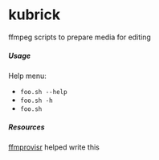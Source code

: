 # kubrick
ffmpeg scripts to prepare media for editing

##### Usage
Help menu:
- `foo.sh --help`
- `foo.sh -h`
- `foo.sh`

##### Resources
[ffmprovisr](https://amiaopensource.github.io/ffmprovisr/) helped write this